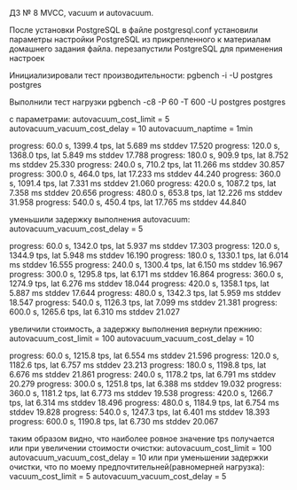 
ДЗ № 8  MVCC, vacuum и autovacuum.

После установки PostgreSQL в файле  postgresql.conf установили параметры настройки PostgreSQL 
из прикрепленного к материалам домашнего задания файла.
перезапустили PostgreSQL для применения настроек

Инициализировали тест производительности:
pgbench -i -U postgres postgres

Выполнили тест нагрузки
pgbench -c8 -P 60 -T 600 -U postgres postgres

с параметрами:
autovacuum_cost_limit = 5 
autovacuum_vacuum_cost_delay = 10
autovacuum_naptime = 1min

progress: 60.0 s, 1399.4 tps, lat 5.689 ms stddev 17.520
progress: 120.0 s, 1368.0 tps, lat 5.849 ms stddev 17.788
progress: 180.0 s, 909.9 tps, lat 8.752 ms stddev 25.330
progress: 240.0 s, 710.2 tps, lat 11.266 ms stddev 30.857
progress: 300.0 s, 464.0 tps, lat 17.233 ms stddev 44.240
progress: 360.0 s, 1091.4 tps, lat 7.331 ms stddev 21.060
progress: 420.0 s, 1087.2 tps, lat 7.358 ms stddev 20.656
progress: 480.0 s, 653.8 tps, lat 12.226 ms stddev 31.958
progress: 540.0 s, 450.4 tps, lat 17.765 ms stddev 44.840


уменьшили задержку выполнения autovacuum:
autovacuum_vacuum_cost_delay = 5

progress: 60.0 s, 1342.0 tps, lat 5.937 ms stddev 17.303
progress: 120.0 s, 1344.9 tps, lat 5.948 ms stddev 16.190
progress: 180.0 s, 1330.1 tps, lat 6.014 ms stddev 16.555
progress: 240.0 s, 1300.4 tps, lat 6.150 ms stddev 16.967
progress: 300.0 s, 1295.8 tps, lat 6.171 ms stddev 16.864
progress: 360.0 s, 1274.9 tps, lat 6.276 ms stddev 18.044
progress: 420.0 s, 1358.1 tps, lat 5.887 ms stddev 17.644
progress: 480.0 s, 1342.3 tps, lat 5.959 ms stddev 18.547
progress: 540.0 s, 1126.3 tps, lat 7.099 ms stddev 21.381
progress: 600.0 s, 1265.6 tps, lat 6.310 ms stddev 21.027

увеличили стоимость, а задержку выполнения вернули прежнию: 
autovacuum_cost_limit = 100
autovacuum_vacuum_cost_delay = 10

progress: 60.0 s, 1215.8 tps, lat 6.554 ms stddev 21.596
progress: 120.0 s, 1182.6 tps, lat 6.757 ms stddev 23.213
progress: 180.0 s, 1198.8 tps, lat 6.676 ms stddev 21.861
progress: 240.0 s, 1178.2 tps, lat 6.791 ms stddev 20.279
progress: 300.0 s, 1251.8 tps, lat 6.388 ms stddev 19.032
progress: 360.0 s, 1181.2 tps, lat 6.773 ms stddev 19.538
progress: 420.0 s, 1266.7 tps, lat 6.314 ms stddev 18.496
progress: 480.0 s, 1184.9 tps, lat 6.754 ms stddev 19.828
progress: 540.0 s, 1247.3 tps, lat 6.401 ms stddev 18.393
progress: 600.0 s, 1190.8 tps, lat 6.730 ms stddev 20.067


таким образом видно, что наиболее ровное значение tps получается 
или при увеличении стоимости очистки:
autovacuum_cost_limit = 100
autovacuum_vacuum_cost_delay = 10
или при уменьшении задержки очистки, что по моему предпочтительней(равномерней нагрузка):
vacuum_cost_limit = 5
autovacuum_vacuum_cost_delay = 5





